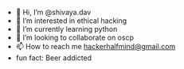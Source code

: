 - 👋 Hi, I’m @shivaya.dav
- 👀 I’m interested in ethical hacking
- 🌱 I’m currently learning python
- 💞️ I’m looking to collaborate on oscp
- 📫 How to reach me hackerhalfmind@gmail.com
- fun fact: Beer addicted

<!---
halfmindd/halfmindd is a ✨ special ✨ repository because its `README.md` (this file) appears on your GitHub profile.
You can click the Preview link to take a look at your changes.
--->
